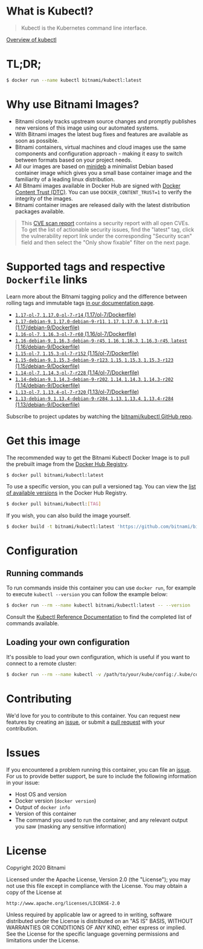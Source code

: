 
# What is Kubectl?

> Kubectl is the Kubernetes command line interface.

[Overview of kubectl](https://kubernetes.io/docs/reference/kubectl/overview/)

# TL;DR;

```bash
$ docker run --name kubectl bitnami/kubectl:latest
```

# Why use Bitnami Images?

* Bitnami closely tracks upstream source changes and promptly publishes new versions of this image using our automated systems.
* With Bitnami images the latest bug fixes and features are available as soon as possible.
* Bitnami containers, virtual machines and cloud images use the same components and configuration approach - making it easy to switch between formats based on your project needs.
* All our images are based on [minideb](https://github.com/bitnami/minideb) a minimalist Debian based container image which gives you a small base container image and the familiarity of a leading linux distribution.
* All Bitnami images available in Docker Hub are signed with [Docker Content Trust (DTC)](https://docs.docker.com/engine/security/trust/content_trust/). You can use `DOCKER_CONTENT_TRUST=1` to verify the integrity of the images.
* Bitnami container images are released daily with the latest distribution packages available.


> This [CVE scan report](https://quay.io/repository/bitnami/kubectl?tab=tags) contains a security report with all open CVEs. To get the list of actionable security issues, find the "latest" tag, click the vulnerability report link under the corresponding "Security scan" field and then select the "Only show fixable" filter on the next page.

# Supported tags and respective `Dockerfile` links

Learn more about the Bitnami tagging policy and the difference between rolling tags and immutable tags [in our documentation page](https://docs.bitnami.com/containers/how-to/understand-rolling-tags-containers/).


* [`1.17-ol-7`, `1.17.0-ol-7-r14` (1.17/ol-7/Dockerfile)](https://github.com/bitnami/bitnami-docker-kubectl/blob/1.17.0-ol-7-r14/1.17/ol-7/Dockerfile)
* [`1.17-debian-9`, `1.17.0-debian-9-r11`, `1.17`, `1.17.0`, `1.17.0-r11` (1.17/debian-9/Dockerfile)](https://github.com/bitnami/bitnami-docker-kubectl/blob/1.17.0-debian-9-r11/1.17/debian-9/Dockerfile)
* [`1.16-ol-7`, `1.16.3-ol-7-r60` (1.16/ol-7/Dockerfile)](https://github.com/bitnami/bitnami-docker-kubectl/blob/1.16.3-ol-7-r60/1.16/ol-7/Dockerfile)
* [`1.16-debian-9`, `1.16.3-debian-9-r45`, `1.16`, `1.16.3`, `1.16.3-r45`, `latest` (1.16/debian-9/Dockerfile)](https://github.com/bitnami/bitnami-docker-kubectl/blob/1.16.3-debian-9-r45/1.16/debian-9/Dockerfile)
* [`1.15-ol-7`, `1.15.3-ol-7-r152` (1.15/ol-7/Dockerfile)](https://github.com/bitnami/bitnami-docker-kubectl/blob/1.15.3-ol-7-r152/1.15/ol-7/Dockerfile)
* [`1.15-debian-9`, `1.15.3-debian-9-r123`, `1.15`, `1.15.3`, `1.15.3-r123` (1.15/debian-9/Dockerfile)](https://github.com/bitnami/bitnami-docker-kubectl/blob/1.15.3-debian-9-r123/1.15/debian-9/Dockerfile)
* [`1.14-ol-7`, `1.14.3-ol-7-r228` (1.14/ol-7/Dockerfile)](https://github.com/bitnami/bitnami-docker-kubectl/blob/1.14.3-ol-7-r228/1.14/ol-7/Dockerfile)
* [`1.14-debian-9`, `1.14.3-debian-9-r202`, `1.14`, `1.14.3`, `1.14.3-r202` (1.14/debian-9/Dockerfile)](https://github.com/bitnami/bitnami-docker-kubectl/blob/1.14.3-debian-9-r202/1.14/debian-9/Dockerfile)
* [`1.13-ol-7`, `1.13.4-ol-7-r320` (1.13/ol-7/Dockerfile)](https://github.com/bitnami/bitnami-docker-kubectl/blob/1.13.4-ol-7-r320/1.13/ol-7/Dockerfile)
* [`1.13-debian-9`, `1.13.4-debian-9-r284`, `1.13`, `1.13.4`, `1.13.4-r284` (1.13/debian-9/Dockerfile)](https://github.com/bitnami/bitnami-docker-kubectl/blob/1.13.4-debian-9-r284/1.13/debian-9/Dockerfile)

Subscribe to project updates by watching the [bitnami/kubectl GitHub repo](https://github.com/bitnami/bitnami-docker-kubectl).

# Get this image

The recommended way to get the Bitnami Kubectl Docker Image is to pull the prebuilt image from the [Docker Hub Registry](https://hub.docker.com/r/bitnami/kubectl).

```bash
$ docker pull bitnami/kubectl:latest
```

To use a specific version, you can pull a versioned tag. You can view the [list of available versions](https://hub.docker.com/r/bitnami/kubectl/tags/) in the Docker Hub Registry.

```bash
$ docker pull bitnami/kubectl:[TAG]
```

If you wish, you can also build the image yourself.

```bash
$ docker build -t bitnami/kubectl:latest 'https://github.com/bitnami/bitnami-docker-kubectl.git#master:1.16/debian-9'
```

# Configuration

## Running commands

To run commands inside this container you can use `docker run`, for example to execute `kubectl --version` you can follow the example below:

```bash
$ docker run --rm --name kubectl bitnami/kubectl:latest -- --version
```

Consult the [Kubectl Reference Documentation](https://kubernetes.io/docs/reference/generated/kubectl/kubectl-commands) to find the completed list of commands available.

## Loading your own configuration

It's possible to load your own configuration, which is useful if you want to connect to a remote cluster:

```bash
$ docker run --rm --name kubectl -v /path/to/your/kube/config:/.kube/config bitnami/kubectl:latest
```

# Contributing

We'd love for you to contribute to this container. You can request new features by creating an [issue](https://github.com/bitnami/bitnami-docker-kubectl/issues), or submit a [pull request](https://github.com/bitnami/bitnami-docker-kubectl/pulls) with your contribution.

# Issues

If you encountered a problem running this container, you can file an [issue](https://github.com/bitnami/bitnami-docker-kubectl/issues). For us to provide better support, be sure to include the following information in your issue:

- Host OS and version
- Docker version (`docker version`)
- Output of `docker info`
- Version of this container
- The command you used to run the container, and any relevant output you saw (masking any sensitive information)

# License

Copyright 2020 Bitnami

Licensed under the Apache License, Version 2.0 (the "License");
you may not use this file except in compliance with the License.
You may obtain a copy of the License at

    http://www.apache.org/licenses/LICENSE-2.0

Unless required by applicable law or agreed to in writing, software
distributed under the License is distributed on an "AS IS" BASIS,
WITHOUT WARRANTIES OR CONDITIONS OF ANY KIND, either express or implied.
See the License for the specific language governing permissions and
limitations under the License.
